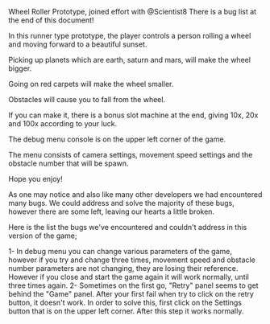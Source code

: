 Wheel Roller Prototype, joined effort with @Scientist8
There is a bug list at the end of this document!


In this runner type prototype, the player controls a person rolling a wheel and moving forward to a beautiful sunset.

Picking up planets which are earth, saturn and mars, will make the wheel bigger.

Going on red carpets will make the wheel smaller.

Obstacles will cause you to fall from the wheel.

If you can make it, there is a bonus slot machine at the end, giving 10x, 20x and 100x according to your luck.

The debug menu console is on the upper left corner of the game.

The menu consists of camera settings, movement speed settings and the obstacle number that will be spawn.

Hope you enjoy!



As one may notice and also like many other developers we had encountered many bugs. We could address and solve the majority
of these bugs, however there are some left, leaving our hearts a little broken.

Here is the list the bugs we've encountered and couldn't address in this version of the game;


1- In debug menu you can change various parameters of the game, however if you try and change three times, movement speed
and obstacle number parameters are not changing, they are losing their reference. However if you close and start the game again
it will work normally, until three times again.
2- Sometimes on the first go, "Retry" panel seems to get behind the "Game" panel. After your first fail when try to click on the
retry button, it doesn't work. In order to solve this, first click on the Settings button that is on the upper left corner. After
this step it works normally.

